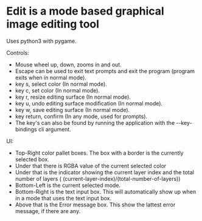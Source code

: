 
# Edit is a mode based graphical image editing tool
Uses python3 with pygame.

Controls:
 - Mouse wheel up, down, zooms in and out.
 - Escape can be used to exit text prompts and exit the program (program exits when in normal mode).
 - key s, select color (In normal mode).
 - key c, set color (In normal mode).
 - key r, resize editing surface (In normal mode).
 - key u, undo editing surface modification (In normal mode).
 - key w, save editing surface (In normal mode).
 - key return, confirm (In any mode, used for prompts).
 - The key's can also be found by running the application with the --key-bindings cli argument.

UI:
 - Top-Right color pallet boxes. The box with a border is the currently selected box.
 - Under that there is RGBA value of the current selected color
 - Under that is the indicator showing the current layer index and the total number of layers ( (current-layer-index)/(total-number-of-layers))
 - Bottom-Left is the current selected mode.
 - Bottom-Right is the text input box. This will automatically show up when in a mode that uses the text input box.
 - Above that is the Error message box. This show the lattest error message, if there are any.
